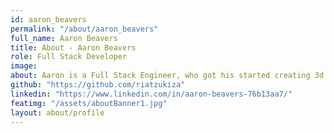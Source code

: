 ```yaml
---
id: aaron_beavers
permalink: "/about/aaron_beavers"
full_name: Aaron Beavers
title: About - Aaron Beavers
role: Full Stack Developer
image: 
about: Aaron is a Full Stack Engineer, who got his started creating 3d models with tools like 3ds max and ZBrush for video games. He got bored, and started writing code for games, and managed to continue to find enough new material he didn't get bored with it. Now he is a software generalist, casting a wide net, with a particular interest in artificial intelligence and the notion of emulating thought in a machine, to create a user experience capable of its own intuition. He is always seeking a challenge.
github: "https://github.com/riatzukiza"
linkedin: "https://www.linkedin.com/in/aaron-beavers-76b13aa7/"
featimg: "/assets/aboutBanner1.jpg"
layout: about/profile
---
```

